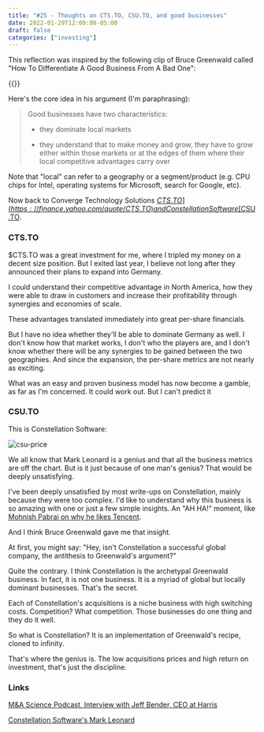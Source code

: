 ```yaml
---
title: "#25 - Thoughts on CTS.TO, CSU.TO, and good businesses"
date: 2022-01-29T12:09:08-05:00
draft: false
categories: ["investing"]
---
```


This reflection was inspired by the following clip of Bruce Greenwald called "How To Differentiate A Good Business From A Bad One":

{{<youtube w166d7hnMqA>}}

Here's the core idea in his argument (I'm paraphrasing):

<blockquote>

Good businesses have two characteristics:

- they dominate local markets

- they understand that to make money and grow, they have to grow either within those markets or at the edges of them where their local competitive advantages carry over

</blockquote>

Note that "local" can refer to a geography or a segment/product (e.g. CPU chips for Intel, operating systems for Microsoft, search for Google, etc).

Now back to Converge Technology Solutions [$CTS.TO](https://finance.yahoo.com/quote/CTS.TO) and Constellation Software [$CSU.TO](https://finance.yahoo.com/quote/CSU.TO).

### CTS.TO

$CTS.TO was a great investment for me, where I tripled my money on a decent size position. But I exited last year, I believe not long after they announced their plans to expand into Germany.

I could understand their competitive advantage in North America, how they were able to draw in customers and increase their profitability through synergies and economies of scale.

These advantages translated immediately into great per-share financials.

But I have no idea whether they'll be able to dominate Germany as well. I don't know how that market works, I don't who the players are, and I don't know whether there will be any synergies to be gained between the two geographies. And since the expansion, the per-share metrics are not nearly as exciting.

What was an easy and proven business model has now become a gamble, as far as I'm concerned. It could work out. But I can't predict it

### CSU.TO

This is Constellation Software:

![csu-price](/images/csu-price.png)

We all know that Mark Leonard is a genius and that all the business metrics are off the chart. But is it just because of one man's genius? That would be deeply unsatisfying. 

I've been deeply unsatisfied by most write-ups on Constellation, mainly because they were too complex. I'd like to understand why this business is so amazing with one or just a few simple insights. An "AH HA!" moment, like [Mohnish Pabrai on why he likes Tencent](https://www.youtube.com/watch?v=-vF_nZ526y0&t=756s).

And I think Bruce Greenwald gave me that insight.

At first, you might say: "Hey, isn't Constellation a successful global company, the antithesis to Greenwald's argument?"

Quite the contrary. I think Constellation is the archetypal Greenwald business. In fact, it is not one business. It is a myriad of global but locally dominant businesses. That's the secret.

Each of Constellation's acquisitions is a niche business with high switching costs. Competition? What competition. Those businesses do one thing and they do it well.

So what is Constellation? It is an implementation of Greenwald's recipe, cloned to infinity. 

That's where the genius is. The low acquisitions prices and high return on investment, that's just the discipline.


### Links

[M&A Science Podcast, Interview with Jeff Bender, CEO at Harris](https://podcasts.apple.com/ca/podcast/harris-weareharris-understanding-who-we-are/id1498981996?i=1000532278982)

[Constellation Software's Mark Leonard](https://omdventures.com/essays/constellation-softwares-mark-leonard)

